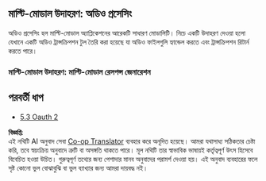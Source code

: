 <!--
CO_OP_TRANSLATOR_METADATA:
{
  "original_hash": "56238122f67d302188668cd1e0371d5c",
  "translation_date": "2025-06-12T23:17:57+00:00",
  "source_file": "05-AdvancedTopics/mcp-multi-modality/README.md",
  "language_code": "bn"
}
-->
## মাল্টি-মোডাল উদাহরণ: অডিও প্রসেসিং

অডিও প্রসেসিং হল মাল্টি-মোডাল অ্যাপ্লিকেশনের আরেকটি সাধারণ মোডালিটি। নিচে একটি উদাহরণ দেওয়া হলো যেখানে একটি অডিও ট্রান্সক্রিপশন টুল তৈরি করা হয়েছে যা অডিও ফাইলগুলি হ্যান্ডেল করতে এবং ট্রান্সক্রিপশন রিটার্ন করতে পারে।

### মাল্টি-মোডাল উদাহরণ: মাল্টি-মোডাল রেসপন্স জেনারেশন

## পরবর্তী ধাপ

- [5.3 Oauth 2](../mcp-oauth2-demo/README.md)

**বিজ্ঞপ্তি**:  
এই নথিটি AI অনুবাদ সেবা [Co-op Translator](https://github.com/Azure/co-op-translator) ব্যবহার করে অনূদিত হয়েছে। আমরা যথাসাধ্য সঠিকতার চেষ্টা করি, তবে স্বয়ংক্রিয় অনুবাদে ত্রুটি বা অসঙ্গতি থাকতে পারে। মূল নথিটি তার স্বাভাবিক ভাষায়ই কর্তৃত্বপূর্ণ উৎস হিসেবে বিবেচিত হওয়া উচিত। গুরুত্বপূর্ণ তথ্যের জন্য পেশাদার মানব অনুবাদের পরামর্শ দেওয়া হয়। এই অনুবাদ ব্যবহারের ফলে সৃষ্ট কোনো ভুল বোঝাবুঝি বা ভুল ব্যাখ্যার জন্য আমরা দায়বদ্ধ নই।